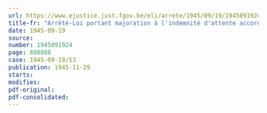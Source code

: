 ```yaml
---
url: https://www.ejustice.just.fgov.be/eli/arrete/1945/09/19/1945091924/justel
title-fr: "Arrêté-Loi portant majoration à l'indemnité d'attente accordée aux marins de la marine marchande séjournant en Grande-Bretagne"
date: 1945-09-19
source:
number: 1945091924
page: 888888
case: 1945-09-19/53
publication: 1945-11-29
starts:
modifies:
pdf-original:
pdf-consolidated:
---
```


